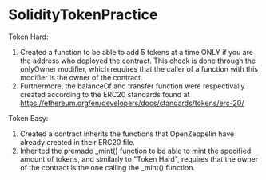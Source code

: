 # SolidityTokenPractice

Token Hard:

1. Created a function to be able to add 5 tokens at a time ONLY if you are the address who deployed the contract. This check is done through the onlyOwner modifier, which requires that the caller of a function with this modifier is the owner of the contract.
2. Furthermore, the balanceOf and transfer function were respectivally created according to the ERC20 standards found at https://ethereum.org/en/developers/docs/standards/tokens/erc-20/

Token Easy:

1. Created a contract inherits the functions that OpenZeppelin have already created in their ERC20 file.
2. Inherited the premade _mint() function to be able to mint the specified amount of tokens, and similarly to "Token Hard", requires that the owner of the contract is the one calling the _mint() function.
